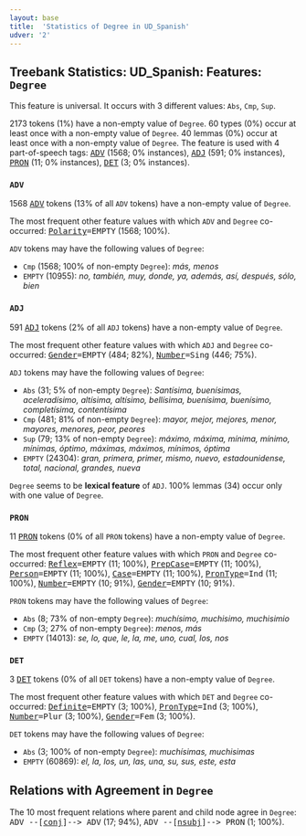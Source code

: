 ```yaml
---
layout: base
title:  'Statistics of Degree in UD_Spanish'
udver: '2'
---
```


## Treebank Statistics: UD_Spanish: Features: `Degree`

This feature is universal.
It occurs with 3 different values: `Abs`, `Cmp`, `Sup`.

2173 tokens (1%) have a non-empty value of `Degree`.
60 types (0%) occur at least once with a non-empty value of `Degree`.
40 lemmas (0%) occur at least once with a non-empty value of `Degree`.
The feature is used with 4 part-of-speech tags: <tt><a href="es-pos-ADV.html">ADV</a></tt> (1568; 0% instances), <tt><a href="es-pos-ADJ.html">ADJ</a></tt> (591; 0% instances), <tt><a href="es-pos-PRON.html">PRON</a></tt> (11; 0% instances), <tt><a href="es-pos-DET.html">DET</a></tt> (3; 0% instances).

### `ADV`

1568 <tt><a href="es-pos-ADV.html">ADV</a></tt> tokens (13% of all `ADV` tokens) have a non-empty value of `Degree`.

The most frequent other feature values with which `ADV` and `Degree` co-occurred: <tt><a href="es-feat-Polarity.html">Polarity</a></tt><tt>=EMPTY</tt> (1568; 100%).

`ADV` tokens may have the following values of `Degree`:

* `Cmp` (1568; 100% of non-empty `Degree`): <em>más, menos</em>
* `EMPTY` (10955): <em>no, también, muy, donde, ya, además, así, después, sólo, bien</em>

### `ADJ`

591 <tt><a href="es-pos-ADJ.html">ADJ</a></tt> tokens (2% of all `ADJ` tokens) have a non-empty value of `Degree`.

The most frequent other feature values with which `ADJ` and `Degree` co-occurred: <tt><a href="es-feat-Gender.html">Gender</a></tt><tt>=EMPTY</tt> (484; 82%), <tt><a href="es-feat-Number.html">Number</a></tt><tt>=Sing</tt> (446; 75%).

`ADJ` tokens may have the following values of `Degree`:

* `Abs` (31; 5% of non-empty `Degree`): <em>Santísima, buenísimas, aceleradísimo, altísima, altísimo, bellísima, buenísima, buenísimo, completísima, contentísima</em>
* `Cmp` (481; 81% of non-empty `Degree`): <em>mayor, mejor, mejores, menor, mayores, menores, peor, peores</em>
* `Sup` (79; 13% of non-empty `Degree`): <em>máximo, máxima, mínima, mínimo, mínimas, óptimo, máximas, máximos, mínimos, óptima</em>
* `EMPTY` (24304): <em>gran, primera, primer, mismo, nuevo, estadounidense, total, nacional, grandes, nueva</em>

`Degree` seems to be **lexical feature** of `ADJ`. 100% lemmas (34) occur only with one value of `Degree`.

### `PRON`

11 <tt><a href="es-pos-PRON.html">PRON</a></tt> tokens (0% of all `PRON` tokens) have a non-empty value of `Degree`.

The most frequent other feature values with which `PRON` and `Degree` co-occurred: <tt><a href="es-feat-Reflex.html">Reflex</a></tt><tt>=EMPTY</tt> (11; 100%), <tt><a href="es-feat-PrepCase.html">PrepCase</a></tt><tt>=EMPTY</tt> (11; 100%), <tt><a href="es-feat-Person.html">Person</a></tt><tt>=EMPTY</tt> (11; 100%), <tt><a href="es-feat-Case.html">Case</a></tt><tt>=EMPTY</tt> (11; 100%), <tt><a href="es-feat-PronType.html">PronType</a></tt><tt>=Ind</tt> (11; 100%), <tt><a href="es-feat-Number.html">Number</a></tt><tt>=EMPTY</tt> (10; 91%), <tt><a href="es-feat-Gender.html">Gender</a></tt><tt>=EMPTY</tt> (10; 91%).

`PRON` tokens may have the following values of `Degree`:

* `Abs` (8; 73% of non-empty `Degree`): <em>muchísimo, muchisimo, muchisimio</em>
* `Cmp` (3; 27% of non-empty `Degree`): <em>menos, más</em>
* `EMPTY` (14013): <em>se, lo, que, le, la, me, uno, cual, los, nos</em>

### `DET`

3 <tt><a href="es-pos-DET.html">DET</a></tt> tokens (0% of all `DET` tokens) have a non-empty value of `Degree`.

The most frequent other feature values with which `DET` and `Degree` co-occurred: <tt><a href="es-feat-Definite.html">Definite</a></tt><tt>=EMPTY</tt> (3; 100%), <tt><a href="es-feat-PronType.html">PronType</a></tt><tt>=Ind</tt> (3; 100%), <tt><a href="es-feat-Number.html">Number</a></tt><tt>=Plur</tt> (3; 100%), <tt><a href="es-feat-Gender.html">Gender</a></tt><tt>=Fem</tt> (3; 100%).

`DET` tokens may have the following values of `Degree`:

* `Abs` (3; 100% of non-empty `Degree`): <em>muchísimas, muchisimas</em>
* `EMPTY` (60869): <em>el, la, los, un, las, una, su, sus, este, esta</em>

## Relations with Agreement in `Degree`

The 10 most frequent relations where parent and child node agree in `Degree`:
<tt>ADV --[<tt><a href="es-dep-conj.html">conj</a></tt>]--> ADV</tt> (17; 94%),
<tt>ADV --[<tt><a href="es-dep-nsubj.html">nsubj</a></tt>]--> PRON</tt> (1; 100%).

